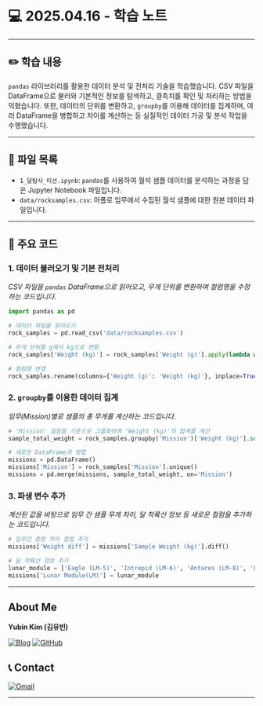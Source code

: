 # 💻 2025.04.16 - 학습 노트

---

## ✏️ 학습 내용

`pandas` 라이브러리를 활용한 데이터 분석 및 전처리 기술을 학습했습니다. CSV 파일을 DataFrame으로 불러와 기본적인 정보를 탐색하고, 결측치를 확인 및 처리하는 방법을 익혔습니다. 또한, 데이터의 단위를 변환하고, `groupby`를 이용해 데이터를 집계하며, 여러 DataFrame을 병합하고 차이를 계산하는 등 실질적인 데이터 가공 및 분석 작업을 수행했습니다.

---

## 📁 파일 목록

- `1_달탐사_미션.ipynb`: `pandas`를 사용하여 월석 샘플 데이터를 분석하는 과정을 담은 Jupyter Notebook 파일입니다.
- `data/rocksamples.csv`: 아폴로 임무에서 수집된 월석 샘플에 대한 원본 데이터 파일입니다.

---

## 📌 주요 코드

### 1. 데이터 불러오기 및 기본 전처리
*CSV 파일을 `pandas` DataFrame으로 읽어오고, 무게 단위를 변환하며 컬럼명을 수정하는 코드입니다.*
```python
import pandas as pd

# 데이터 파일을 읽어오기
rock_samples = pd.read_csv('data/rocksamples.csv')

# 무게 단위를 g에서 kg으로 변환
rock_samples['Weight (kg)'] = rock_samples['Weight (g)'].apply(lambda weight: weight / 1000.0)

# 컬럼명 변경
rock_samples.rename(columns={'Weight (g)': 'Weight (kg)'}, inplace=True)
```

### 2. `groupby`를 이용한 데이터 집계
*임무(Mission)별로 샘플의 총 무게를 계산하는 코드입니다.*
```python
# 'Mission' 컬럼을 기준으로 그룹화하여 'Weight (kg)'의 합계를 계산
sample_total_weight = rock_samples.groupby('Mission')['Weight (kg)'].sum()

# 새로운 DataFrame과 병합
missions = pd.DataFrame()
missions['Mission'] = rock_samples['Mission'].unique()
missions = pd.merge(missions, sample_total_weight, on='Mission')
```

### 3. 파생 변수 추가
*계산된 값을 바탕으로 임무 간 샘플 무게 차이, 달 착륙선 정보 등 새로운 컬럼을 추가하는 코드입니다.*
```python
# 임무간 중량 차이 컬럼 추가
missions['Weight diff'] = missions['Sample Weight (kg)'].diff()

# 달 착륙선 정보 추가
lunar_module = ['Eagle (LM-5)', 'Intrepid (LM-6)', 'Antares (LM-8)', 'Falcon (LM-10)', 'Orion (LM-11)', 'Challenger (LM-12)']
missions['Lunar Module(LM)'] = lunar_module
```

---

## About Me

**Yubin Kim (김유빈)**

[![Blog](https://img.shields.io/badge/Blog-FF5722?style=for-the-badge&logo=blogger&logoColor=white)](https://cases.tistory.com/)
<a href="https://github.com/yubi0210"><img src="https://img.shields.io/badge/GitHub-181717?style=for-the-badge&logo=github&logoColor=white" alt="GitHub"/></a>

## 📞 Contact
[![Gmail](https://img.shields.io/badge/ubinn0210@gmail.com-D14836?style=for-the-badge&logo=gmail&logoColor=white)](ubinn0210@gmail.com)


---
